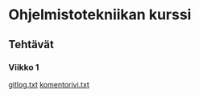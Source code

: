 # Ohjelmistotekniikan kurssi

## Tehtävät

### Viikko 1

[gitlog.txt](viikko1/gitlog.txt)
[komentorivi.txt](viikko1/komentorivi.txt)
